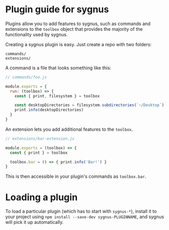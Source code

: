 # Plugin guide for sygnus

Plugins allow you to add features to sygnus, such as commands and
extensions to the `toolbox` object that provides the majority of the functionality
used by sygnus.

Creating a sygnus plugin is easy. Just create a repo with two folders:

```
commands/
extensions/
```

A command is a file that looks something like this:

```js
// commands/foo.js

module.exports = {
  run: (toolbox) => {
    const { print, filesystem } = toolbox

    const desktopDirectories = filesystem.subdirectories(`~/Desktop`)
    print.info(desktopDirectories)
  }
}
```

An extension lets you add additional features to the `toolbox`.

```js
// extensions/bar-extension.js

module.exports = (toolbox) => {
  const { print } = toolbox

  toolbox.bar = () => { print.info('Bar!') }
}
```

This is then accessible in your plugin's commands as `toolbox.bar`.

# Loading a plugin

To load a particular plugin (which has to start with `sygnus-*`),
install it to your project using `npm install --save-dev sygnus-PLUGINNAME`,
and sygnus will pick it up automatically.
